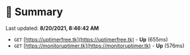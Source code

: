 # 📖 Summary
Last updated: **8/20/2021, 8:46:42 AM**

- `GET` [https://uptimerfree.tk](https://uptimerfree.tk) - **Up** (655ms)
- `GET` [https://monitoruptimer.tk](https://monitoruptimer.tk) - **Up** (576ms)
